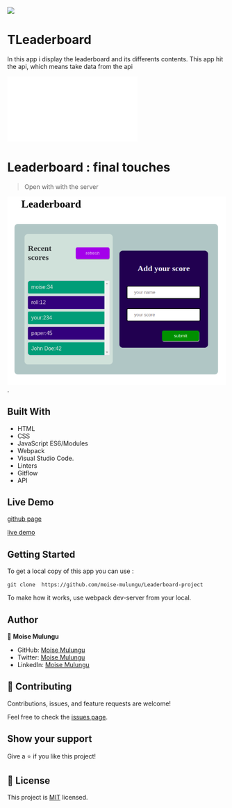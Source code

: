 ![](https://img.shields.io/badge/Microverse-blueviolet)

# TLeaderboard
In this app i display the leaderboard and its differents contents.
This app hit the api, which means take data from the api


![](file:///home/moise/Leaderboard-project/dist/index.html)

# Leaderboard :   final touches

> Open with with the server

![screenshot](img/leaderboard.png).

## Built With

- HTML
- CSS
- JavaScript ES6/Modules
- Webpack
- Visual Studio Code.
- Linters
- Gitflow
- API

## Live Demo

[github page](https://github.com/moise-mulungu/Leaderboard-project)

[live demo](https://moise-mulungu.github.io/Leaderboard-project/)

## Getting Started

To get a local copy of this app you can use :
```
git clone  https://github.com/moise-mulungu/Leaderboard-project
```
To make how it works, use webpack dev-server from your local.



## Author

👤 **Moise Mulungu**

- GitHub: [Moise Mulungu](https://github.com/moise-mulungu)
- Twitter: [Moise Mulungu](https://twitter.com/moise_mulungu)
- LinkedIn: [Moise Mulungu](https://www.linkedin.com/in/mo%C3%AFse-mulungu-a939831b2/)

## 🤝 Contributing

Contributions, issues, and feature requests are welcome!

Feel free to check the [issues page](https://github.com/moise-mulungu/Leaderboard-project/issues).


## Show your support

Give a ⭐️ if you like this project!

## 📝 License

This project is [MIT](./MIT.md) licensed.
 
